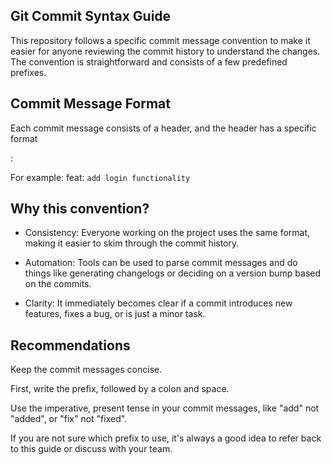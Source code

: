 ## Git Commit Syntax Guide
This repository follows a specific commit message convention to make it easier for anyone reviewing the commit history to understand the changes. 
The convention is straightforward and consists of a few predefined prefixes.

## Commit Message Format
Each commit message consists of a header, and the header has a specific format

<prefix>: <short description of the change>

For example: feat: `add login functionality`

## Why this convention?
* Consistency: Everyone working on the project uses the same format, making it easier to skim through the commit history.

* Automation: Tools can be used to parse commit messages and do things like generating changelogs or deciding on a version bump based on the commits.

* Clarity: It immediately becomes clear if a commit introduces new features, fixes a bug, or is just a minor task.

## Recommendations
Keep the commit messages concise.

First, write the prefix, followed by a colon and space.

Use the imperative, present tense in your commit messages, like "add" not "added", or "fix" not "fixed".

If you are not sure which prefix to use, it's always a good idea to refer back to this guide or discuss with your team.
